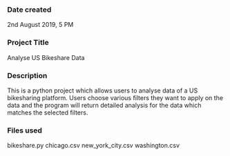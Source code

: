 ### Date created
2nd August 2019, 5 PM

### Project Title
Analyse US Bikeshare Data

### Description
This is a python project which allows users to analyse data of a US bikesharing platform. Users choose various filters they want to apply on the data and the program will return detailed analysis for the data which matches the selected filters.

### Files used
bikeshare.py
chicago.csv
new_york_city.csv
washington.csv
